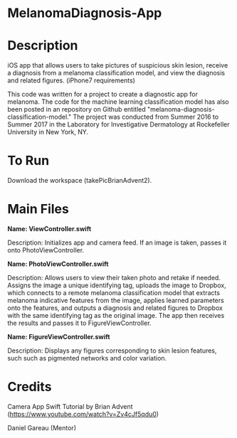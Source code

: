 # MelanomaDiagnosis-App

# Description

iOS app that allows users to take pictures of suspicious skin lesion, receive a diagnosis from a melanoma classification model, and view the diagnosis and related figures. (iPhone7 requirements)

This code was written for a project to create a diagnostic app for melanoma. The code for the machine learning classification model has also been posted in an repository on Github entitled "melanoma-diagnosis-classification-model." 
The project was conducted from Summer 2016 to Summer 2017 in the Laboratory for Investigative Dermatology at Rockefeller University in New York, NY.

# To Run

Download the workspace (takePicBrianAdvent2).

# Main Files

**Name: ViewController.swift**

Description: Initializes app and camera feed. If an image is taken, passes it onto PhotoViewController.

**Name: PhotoViewController.swift**

Description: Allows users to view their taken photo and retake if needed. Assigns the image a unique identifying tag, uploads the image to Dropbox, which connects to a remote melanoma classification model that extracts melanoma indicative features from the image, applies learned parameters onto the features, and outputs a diagnosis and related figures to Dropbox with the same identifying tag as the original image. The app then receives the results and passes it to FigureViewController.

**Name: FigureViewController.swift**

Description: Displays any figures corresponding to skin lesion features, such such as pigmented networks and color variation.

# Credits

Camera App Swift Tutorial by Brian Advent (https://www.youtube.com/watch?v=Zv4cJf5qdu0)

Daniel Gareau (Mentor)
